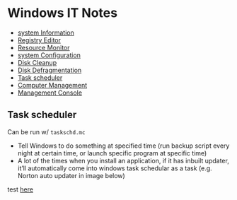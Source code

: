# Windows IT Notes

- [system Information](##system-information)
- [Registry Editor](##registry-editor)
- [Resource Monitor](##resource-monitor)
- [system Configuration](##system-configuration)
- [Disk Cleanup](##disk-cleanup)
- [Disk Defragmentation](##disk-defragmentation)
- [Task scheduler](##task-scheduler)
- [Computer Management](##computer-management)
- [Management Console](##management-console)

## Task scheduler
Can be run w/ `taskschd.mc`
-	Tell Windows to do something at specified time (run backup script every night at certain time, or launch specific program at specific time)
-	A lot of the times when you install an application, if it has inbuilt updater, it’ll automatically come into windows task schedular as a task (e.g. Norton auto updater in image below)



test [here](#Task-scheduler)

